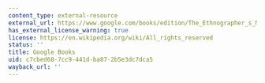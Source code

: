 ```yaml
---
content_type: external-resource
external_url: https://www.google.com/books/edition/The_Ethnographer_s_Magic_and_Other_Essay/6IM1s8rytLQC?hl=en&gbpv=1
has_external_license_warning: true
license: https://en.wikipedia.org/wiki/All_rights_reserved
status: ''
title: Google Books
uid: c7cbed68-7cc9-441d-ba87-2b5e3dc7dca5
wayback_url: ''
---
```

